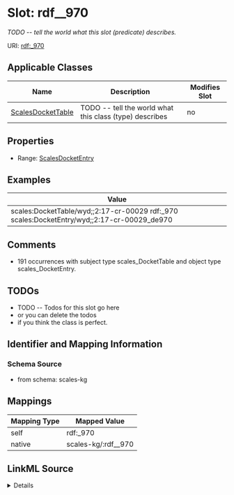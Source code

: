 

# Slot: rdf__970


_TODO -- tell the world what this slot (predicate) describes._





URI: [rdf:_970](http://www.w3.org/1999/02/22-rdf-syntax-ns#_970)



<!-- no inheritance hierarchy -->





## Applicable Classes

| Name | Description | Modifies Slot |
| --- | --- | --- |
| [ScalesDocketTable](../classes/ScalesDocketTable.md) | TODO -- tell the world what this class (type) describes |  no  |







## Properties

* Range: [ScalesDocketEntry](../classes/ScalesDocketEntry.md)






## Examples

| Value |
| --- |
| scales:DocketTable/wyd;;2:17-cr-00029 rdf:_970 scales:DocketEntry/wyd;;2:17-cr-00029_de970 |

## Comments

* 191 occurrences with subject type scales_DocketTable and object type scales_DocketEntry.

## TODOs

* TODO -- Todos for this slot go here
* or you can delete the todos
* if you think the class is perfect.

## Identifier and Mapping Information







### Schema Source


* from schema: scales-kg




## Mappings

| Mapping Type | Mapped Value |
| ---  | ---  |
| self | rdf:_970 |
| native | scales-kg/:rdf__970 |




## LinkML Source

<details>
```yaml
name: rdf__970
description: TODO -- tell the world what this slot (predicate) describes.
todos:
- TODO -- Todos for this slot go here
- or you can delete the todos
- if you think the class is perfect.
comments:
- 191 occurrences with subject type scales_DocketTable and object type scales_DocketEntry.
examples:
- value: scales:DocketTable/wyd;;2:17-cr-00029 rdf:_970 scales:DocketEntry/wyd;;2:17-cr-00029_de970
from_schema: scales-kg
rank: 1000
slot_uri: rdf:_970
alias: rdf__970
domain_of:
- scales_DocketTable
range: scales_DocketEntry

```
</details>
